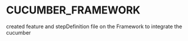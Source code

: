 # CUCUMBER_FRAMEWORK
created feature and stepDefinition file on the Framework to integrate the cucumber
